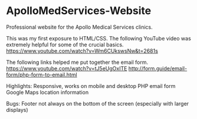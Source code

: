 # ApolloMedServices-Website

Professional website for the Apollo Medical Services clinics.

This was my first exposure to HTML/CSS. The following YouTube video was extremely helpful for some of the crucial basics.
https://www.youtube.com/watch?v=Wm6CUkswsNw&t=2681s

The following links helped me put together the email form.
https://www.youtube.com/watch?v=tJ5eUgOxITE
http://form.guide/email-form/php-form-to-email.html

Highlights:
  Responsive, works on mobile and desktop
  PHP email form
  Google Maps location information
  
Bugs:
  Footer not always on the bottom of the screen (especially with larger displays)
